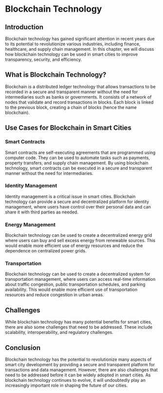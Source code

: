 Blockchain Technology
===========================================================================

Introduction
------------

Blockchain technology has gained significant attention in recent years due to its potential to revolutionize various industries, including finance, healthcare, and supply chain management. In this chapter, we will discuss how blockchain technology can be used in smart cities to improve transparency, security, and efficiency.

What is Blockchain Technology?
------------------------------

Blockchain is a distributed ledger technology that allows transactions to be recorded in a secure and transparent manner without the need for intermediaries such as banks or governments. It consists of a network of nodes that validate and record transactions in blocks. Each block is linked to the previous block, creating a chain of blocks (hence the name blockchain).

Use Cases for Blockchain in Smart Cities
----------------------------------------

### Smart Contracts

Smart contracts are self-executing agreements that are programmed using computer code. They can be used to automate tasks such as payments, property transfers, and supply chain management. By using blockchain technology, smart contracts can be executed in a secure and transparent manner without the need for intermediaries.

### Identity Management

Identity management is a critical issue in smart cities. Blockchain technology can provide a secure and decentralized platform for identity management, where users have control over their personal data and can share it with third parties as needed.

### Energy Management

Blockchain technology can be used to create a decentralized energy grid where users can buy and sell excess energy from renewable sources. This would enable more efficient use of energy resources and reduce the dependence on centralized power grids.

### Transportation

Blockchain technology can be used to create a decentralized system for transportation management, where users can access real-time information about traffic congestion, public transportation schedules, and parking availability. This would enable more efficient use of transportation resources and reduce congestion in urban areas.

Challenges
----------

While blockchain technology has many potential benefits for smart cities, there are also some challenges that need to be addressed. These include scalability, interoperability, and regulatory challenges.

Conclusion
----------

Blockchain technology has the potential to revolutionize many aspects of smart city development by providing a secure and transparent platform for transactions and data management. However, there are also challenges that need to be addressed before it can be widely adopted in smart cities. As blockchain technology continues to evolve, it will undoubtedly play an increasingly important role in shaping the future of our cities.
